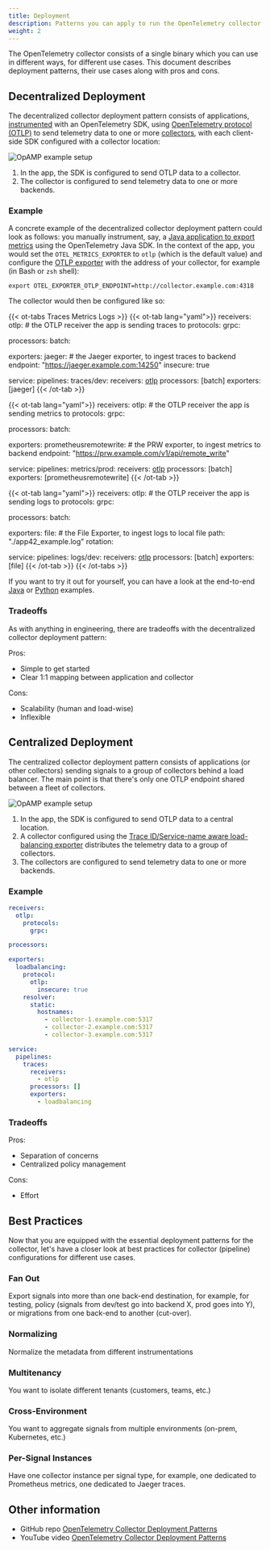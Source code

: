 ```yaml
---
title: Deployment
description: Patterns you can apply to run the OpenTelemetry collector
weight: 2
---
```


The OpenTelemetry collector consists of a single binary which you can use in
different ways, for different use cases. This document describes deployment
patterns, their use cases along with pros and cons.

## Decentralized Deployment

The decentralized collector deployment pattern consists of applications,
[instrumented][instrumentation] with an OpenTelemetry SDK, using [OpenTelemetry
protocol (OTLP)][otlp] to send telemetry data to one or more
[collectors][collector], with each client-side SDK configured with a collector
location:

![OpAMP example setup](../img/decentralized-sdk.svg)

1. In the app, the SDK is configured to send OTLP data to a collector.
1. The collector is configured to send telemetry data to one or more backends.

### Example

A concrete example of the decentralized collector deployment pattern could look
as follows: you manually instrument, say, a [Java application to export
metrics][instrument-java-metrics] using the OpenTelemetry Java SDK. In the
context of the app, you would set the `OTEL_METRICS_EXPORTER` to `otlp` (which
is the default value) and configure the [OTLP exporter][otlp-exporter] with the
address of your collector, for example (in Bash or `zsh` shell):

```
export OTEL_EXPORTER_OTLP_ENDPOINT=http://collector.example.com:4318
```

The collector would then be configured like so:

<!-- prettier-ignore-start -->
{{< ot-tabs Traces Metrics Logs >}} {{< ot-tab lang="yaml">}}
receivers:
  otlp: # the OTLP receiver the app is sending traces to
    protocols:
      grpc:

processors:
  batch:

exporters:
  jaeger: # the Jaeger exporter, to ingest traces to backend
    endpoint: "https://jaeger.example.com:14250"
    insecure: true

service:
  pipelines:
    traces/dev:
      receivers: [otlp]
      processors: [batch]
      exporters: [jaeger]
{{< /ot-tab >}}

{{< ot-tab lang="yaml">}}
receivers:
  otlp: # the OTLP receiver the app is sending metrics to
    protocols:
      grpc:

processors:
  batch:

exporters:
  prometheusremotewrite: # the PRW exporter, to ingest metrics to backend
    endpoint: "https://prw.example.com/v1/api/remote_write"

service:
  pipelines:
    metrics/prod:
      receivers: [otlp]
      processors: [batch]
      exporters: [prometheusremotewrite]
{{< /ot-tab >}}

{{< ot-tab lang="yaml">}}
receivers:
  otlp: # the OTLP receiver the app is sending logs to
    protocols:
      grpc:

processors:
  batch:

exporters:
  file: # the File Exporter, to ingest logs to local file 
    path: "./app42_example.log"
    rotation:

service:
  pipelines:
    logs/dev:
      receivers: [otlp]
      processors: [batch]
      exporters: [file]
{{< /ot-tab >}} {{< /ot-tabs >}}
<!-- prettier-ignore-end -->

If you want to try it out for yourself, you can have a look at the end-to-end
[Java][java-otlp-example] or [Python][py-otlp-example] examples.

### Tradeoffs

As with anything in engineering, there are tradeoffs with the decentralized
collector deployment pattern:

Pros:

- Simple to get started
- Clear 1:1 mapping between application and collector

Cons:

- Scalability (human and load-wise)
- Inflexible

## Centralized Deployment

The centralized collector deployment pattern consists of applications (or other
collectors) sending signals to a group of collectors behind a load balancer. The
main point is that there's only one OTLP endpoint shared between a fleet of
collectors.

![OpAMP example setup](../img/centralized-sdk.svg)

1. In the app, the SDK is configured to send OTLP data to a central location.
1. A collector configured using the [Trace ID/Service-name aware load-balancing
   exporter][lb-exporter] distributes the telemetry data to a group of
   collectors.
1. The collectors are configured to send telemetry data to one or more backends.

### Example

```yaml
receivers:
  otlp:
    protocols:
      grpc:

processors:

exporters:
  loadbalancing:
    protocol:
      otlp:
        insecure: true
    resolver:
      static:
        hostnames:
          - collector-1.example.com:5317
          - collector-2.example.com:5317
          - collector-3.example.com:5317

service:
  pipelines:
    traces:
      receivers:
        - otlp
      processors: []
      exporters:
        - loadbalancing
```

### Tradeoffs

Pros:

- Separation of concerns
- Centralized policy management

Cons:

- Effort

## Best Practices

Now that you are equipped with the essential deployment patterns for the
collector, let's have a closer look at best practices for collector (pipeline)
configurations for different use cases.

### Fan Out

Export signals into more than one back-end destination, for example, for
testing, policy (signals from dev/test go into backend X, prod goes into Y), or
migrations from one back-end to another (cut-over).

### Normalizing

Normalize the metadata from different instrumentations

### Multitenancy

You want to isolate different tenants (customers, teams, etc.)

### Cross-Environment

You want to aggregate signals from multiple environments (on-prem, Kubernetes,
etc.)

### Per-Signal Instances

Have one collector instance per signal type, for example, one dedicated to
Prometheus metrics, one dedicated to Jaeger traces.

## Other information

- GitHub repo [OpenTelemetry Collector Deployment Patterns][gh-patterns]
- YouTube video [OpenTelemetry Collector Deployment Patterns][y-patterns]

[instrumentation]: /docs/instrumentation/
[otlp]: /docs/reference/specification/protocol/
[collector]: /docs/collector/
[instrument-java-metrics]: /docs/instrumentation/java/manual/#metrics
[otlp-exporter]: /docs/reference/specification/protocol/exporter/
[java-otlp-example]:
  https://github.com/open-telemetry/opentelemetry-java-docs/tree/main/otlp
[py-otlp-example]:
  https://opentelemetry-python.readthedocs.io/en/stable/examples/metrics/instruments/README.html
[lb-exporter]:
  https://github.com/open-telemetry/opentelemetry-collector-contrib/tree/main/exporter/loadbalancingexporter
[gh-patterns]:
  https://github.com/jpkrohling/opentelemetry-collector-deployment-patterns/
[y-patterns]: https://www.youtube.com/watch?v=WhRrwSHDBFs
